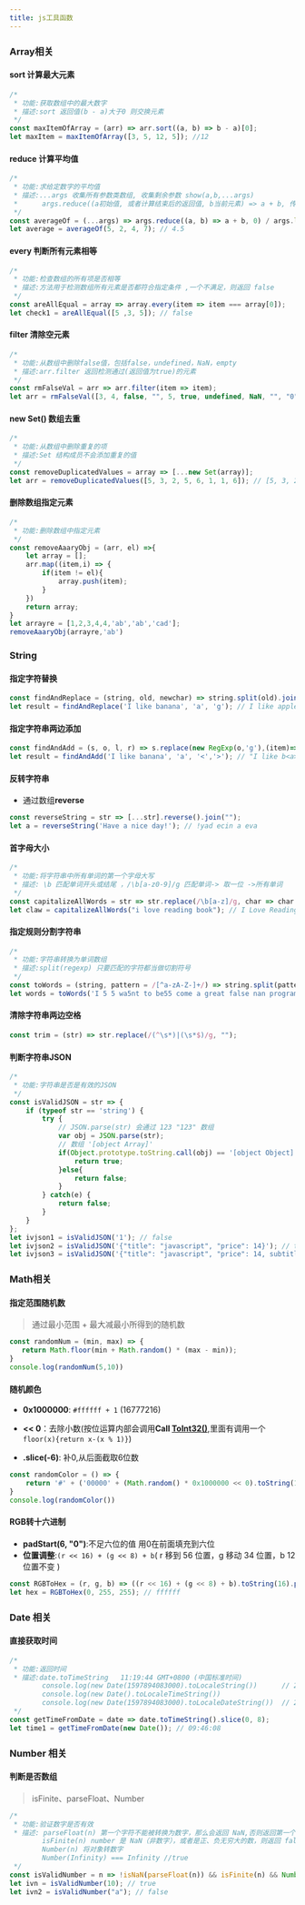 ```yaml
---
title: js工具函数
---
```


### Array相关

#### sort 计算最大元素

```javascript
/*
 * 功能:获取数组中的最大数字
 * 描述:sort 返回值(b - a)大于0 则交换元素
 */
const maxItemOfArray = (arr) => arr.sort((a, b) => b - a)[0];
let maxItem = maxItemOfArray([3, 5, 12, 5]); //12
```



#### reduce 计算平均值

```javascript
/*
 * 功能:求给定数字的平均值
 * 描述:...args 收集所有参数类数组, 收集剩余参数 show(a,b,...args)
 *      args.reduce((a初始值, 或者计算结束后的返回值, b当前元素) => a + b, 传递给函数的初始值)
 */
const averageOf = (...args) => args.reduce((a, b) => a + b, 0) / args.length;
let average = averageOf(5, 2, 4, 7); // 4.5
```

#### every 判断所有元素相等

```javascript
/*
 * 功能:检查数组的所有项是否相等
 * 描述:方法用于检测数组所有元素是否都符合指定条件 ,一个不满足，则返回 false
 */
const areAllEqual = array => array.every(item => item === array[0]);
let check1 = areAllEqual([5 ,3, 5]); // false
```

#### filter 清除空元素

```javascript
/*
 * 功能:从数组中删除false值，包括false，undefined，NaN，empty
 * 描述:arr.filter 返回检测通过(返回值为true)的元素
 */
const rmFalseVal = arr => arr.filter(item => item);
let arr = rmFalseVal([3, 4, false, "", 5, true, undefined, NaN, "", "0", 0]); // [3, 4, 5, true, "0"]
```

#### **new Set()** 数组去重

```javascript
/*
 * 功能:从数组中删除重复的项
 * 描述:Set 结构成员不会添加重复的值
 */
const removeDuplicatedValues = array => [...new Set(array)];
let arr = removeDuplicatedValues([5, 3, 2, 5, 6, 1, 1, 6]); // [5, 3, 2, 6, 1]
```

#### 删除数组指定元素

```javascript
/*
 * 功能:删除数组中指定元素
 */
const removeAaaryObj = (arr, el) =>{
    let array = [];
    arr.map((item,i) => {
        if(item != el){
            array.push(item);
        }
    })
    return array;
}
let arrayre = [1,2,3,4,4,'ab','ab','cad'];
removeAaaryObj(arrayre,'ab')
```



### String

#### 指定字符替换

```javascript
const findAndReplace = (string, old, newchar) => string.split(old).join(newchar);
let result = findAndReplace('I like banana', 'a', 'g'); // I like apple
```

#### 指定字符串两边添加

```javascript
const findAndAdd = (s, o, l, r) => s.replace(new RegExp(o,'g'),(item)=> `${l}${item}${r}`)
let result = findAndAdd('I like banana', 'a', '<','>'); // "I like b<a>n<a>n<a>"
```

#### 反转字符串

-   通过数组**reverse**

```javascript
const reverseString = str => [...str].reverse().join("");
let a = reverseString('Have a nice day!'); // !yad ecin a eva
```

#### 首字母大小

```javascript
/*
 * 功能:将字符串中所有单词的第一个字母大写
 * 描述: \b 匹配单词开头或结尾 ，/\b[a-z0-9]/g 匹配单词-> 取一位 ->所有单词
 */
const capitalizeAllWords = str => str.replace(/\b[a-z]/g, char => char.toUpperCase());
let claw = capitalizeAllWords("i love reading book"); // I Love Reading Book
```

#### 指定规则分割字符串

```javascript
/*
 * 功能:字符串转换为单词数组
 * 描述:split(regexp) 只要匹配的字符都当做切割符号
 */
const toWords = (string, pattern = /[^a-zA-Z-]+/) => string.split(pattern);
let words = toWords('I 5 5 wa5nt to be55 come a great false nan programm5er');
```

#### 清除字符串两边空格

```javascript
const trim = (str) => str.replace(/(^\s*)|(\s*$)/g, "");
```

#### 判断字符串JSON

```javascript
/*
 * 功能:字符串是否是有效的JSON
 */
const isValidJSON = str => {
	if (typeof str == 'string') {
        try {
            // JSON.parse(str) 会通过 123 "123" 数组
            var obj = JSON.parse(str);
            // 数组 '[object Array]'
            if(Object.prototype.toString.call(obj) == '[object Object]'){
                return true;
            }else{
                return false;
            }
        } catch(e) {
            return false;
        }
    }
};
let ivjson1 = isValidJSON('1'); // false
let ivjson2 = isValidJSON('{"title": "javascript", "price": 14}'); // true
let ivjson3 = isValidJSON('{"title": "javascript", "price": 14, subtitle}'); // false
```



### Math相关

#### 指定范围随机数

>   通过最小范围 + 最大减最小所得到的随机数

```javascript
const randomNum = (min, max) => {
   return Math.floor(min + Math.random() * (max - min));
}
console.log(randomNum(5,10))
```

#### 随机颜色

-   **0x1000000**: `#ffffff + 1` (16777216)

-    **<< 0**：去除小数(按位运算内部会调用**Call [ToInt32()](http://bclary.com/2004/11/07/#a-9.5)**,里面有调用一个 `floor(x){return x-(x % 1)}`)
-   **.slice(-6)**: 补0,从后面截取6位数

```javascript
const randomColor = () => {
	return '#' + ('00000' + (Math.random() * 0x1000000 << 0).toString(16)).slice(-6);
}
console.log(randomColor())
```

#### RGB转十六进制

-   **padStart(6, "0")**:不足六位的值 用0在前面填充到六位
-   **位置调整**:`(r << 16) + (g << 8) + b`( r 移到 56 位置，g 移动 34 位置，b 12位置不变 )

```javascript
const RGBToHex = (r, g, b) => ((r << 16) + (g << 8) + b).toString(16).padStart(6, "0");
let hex = RGBToHex(0, 255, 255); // ffffff
```



### Date 相关

#### 直接获取时间

```javascript
/*
 * 功能:返回时间
 * 描述:date.toTimeString   11:19:44 GMT+0800 (中国标准时间)
    	console.log(new Date(1597894083000).toLocaleString())      // 2020/8/20 上午11:26:29
   	    console.log(new Date().toLocaleTimeString())
    	console.log(new Date(1597894083000).toLocaleDateString())  // 2020/8/20
 */
const getTimeFromDate = date => date.toTimeString().slice(0, 8);
let time1 = getTimeFromDate(new Date()); // 09:46:08
```



### Number 相关

#### 判断是否数组

>   isFinite、parseFloat、Number

```javascript
/*
 * 功能:验证数字是否有效
 * 描述: parseFloat(n) 第一个字符不能被转换为数字，那么会返回 NaN,否则返回第一个数值
 		isFinite(n) number 是 NaN（非数字），或者是正、负无穷大的数，则返回 false。
 		Number(n) 将对象转数字
 		Number(Infinity) === Infinity //true
 */
const isValidNumber = n => !isNaN(parseFloat(n)) && isFinite(n) && Number(n) === n;
let ivn = isValidNumber(10); // true
let ivn2 = isValidNumber("a"); // false
```



